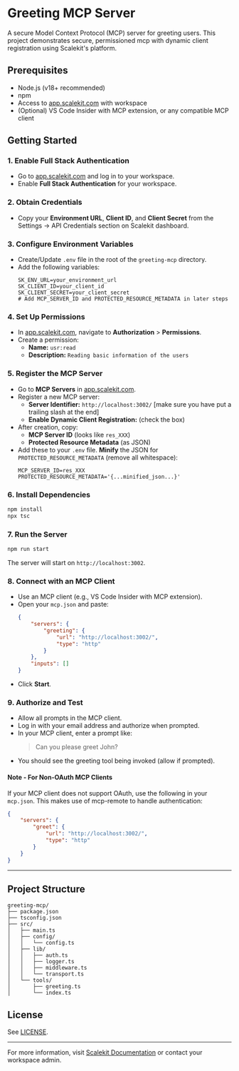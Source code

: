 # Greeting MCP Server

A secure Model Context Protocol (MCP) server for greeting users. This project demonstrates secure, permissioned mcp with dynamic client registration using Scalekit's platform.

## Prerequisites
- Node.js (v18+ recommended)
- npm
- Access to [app.scalekit.com](https://app.scalekit.com) with workspace
- (Optional) VS Code Insider with MCP extension, or any compatible MCP client

## Getting Started

### 1. Enable Full Stack Authentication
- Go to [app.scalekit.com](https://app.scalekit.com) and log in to your workspace.
- Enable **Full Stack Authentication** for your workspace.

### 2. Obtain Credentials
- Copy your **Environment URL**, **Client ID**, and **Client Secret** from the Settings -> API Credentials section on Scalekit dashboard.

### 3. Configure Environment Variables
- Create/Update `.env` file in the root of the `greeting-mcp` directory.
- Add the following variables:
	```env
	SK_ENV_URL=your_environment_url
	SK_CLIENT_ID=your_client_id
	SK_CLIENT_SECRET=your_client_secret
	# Add MCP_SERVER_ID and PROTECTED_RESOURCE_METADATA in later steps
	```

### 4. Set Up Permissions
- In [app.scalekit.com](https://app.scalekit.com), navigate to **Authorization** > **Permissions**.
- Create a permission:
	- **Name:** `usr:read`
	- **Description:** `Reading basic information of the users`

### 5. Register the MCP Server
- Go to **MCP Servers** in [app.scalekit.com](https://app.scalekit.com).
- Register a new MCP server:
	- **Server Identifier:** `http://localhost:3002/` [make sure you have put a trailing slash at the end]
	- **Enable Dynamic Client Registration:** (check the box)
- After creation, copy:
	- **MCP Server ID** (looks like `res_XXX`)
	- **Protected Resource Metadata** (as JSON)
- Add these to your `.env` file. **Minify** the JSON for `PROTECTED_RESOURCE_METADATA` (remove all whitespace):
	```env
	MCP_SERVER_ID=res_XXX
	PROTECTED_RESOURCE_METADATA='{...minified_json...}'
	```

### 6. Install Dependencies
```sh
npm install
npx tsc
```

### 7. Run the Server
```sh
npm run start
```

The server will start on `http://localhost:3002`.

### 8. Connect with an MCP Client
- Use an MCP client (e.g., VS Code Insider with MCP extension).
- Open your `mcp.json` and paste:
	```json
	{
		"servers": {
			"greeting": {
				"url": "http://localhost:3002/",
				"type": "http"
			}
		},
		"inputs": []
	}
	```
- Click **Start**.

### 9. Authorize and Test
- Allow all prompts in the MCP client.
- Log in with your email address and authorize when prompted.
- In your MCP client, enter a prompt like:
	> Can you please greet John?
- You should see the greeting tool being invoked (allow if prompted).

#### Note - For Non-OAuth MCP Clients
If your MCP client does not support OAuth, use the following in your `mcp.json`. This makes use of mcp-remote to handle authentication:
```json
{
	"servers": {
		"greet": {
			"url": "http://localhost:3002/",
			"type": "http"
		}
	}
}

```

---

## Project Structure
```
greeting-mcp/
├── package.json
├── tsconfig.json
├── src/
│   ├── main.ts
│   ├── config/
│   │   └── config.ts
│   ├── lib/
│   │   ├── auth.ts
│   │   ├── logger.ts
│   │   ├── middleware.ts
│   │   └── transport.ts
│   └── tools/
│       ├── greeting.ts
│       └── index.ts
```

## License
See [LICENSE](./LICENSE).

---

For more information, visit [Scalekit Documentation](https://docs.scalekit.com/guides/mcp/overview/) or contact your workspace admin.
